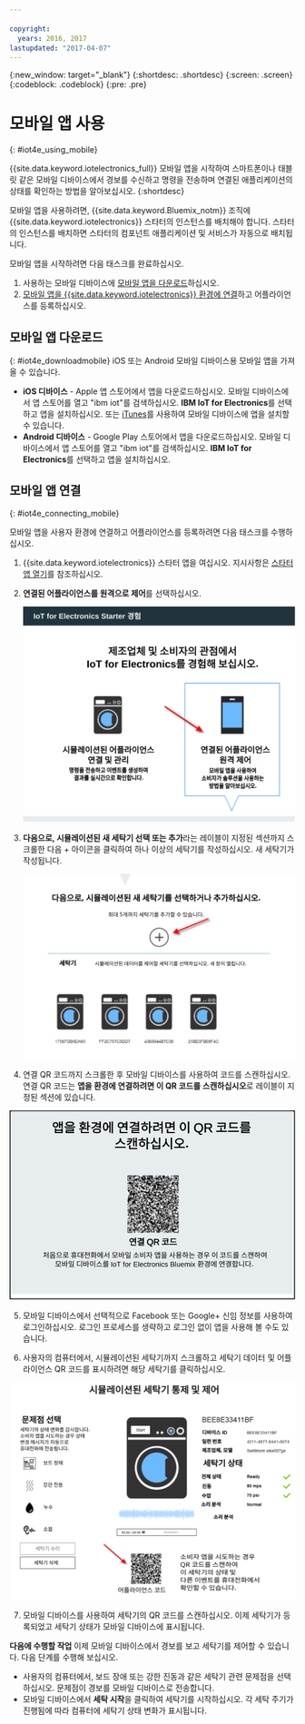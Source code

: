 ```yaml
---

copyright:
  years: 2016, 2017
lastupdated: "2017-04-07"
---
```


<!-- Common attributes used in the template are defined as follows: -->
{:new_window: target="\_blank"}
{:shortdesc: .shortdesc}
{:screen: .screen}
{:codeblock: .codeblock}
{:pre: .pre}


# 모바일 앱 사용
{: #iot4e_using_mobile}

{{site.data.keyword.iotelectronics_full}} 모바일 앱을 시작하여 스마트폰이나 태블릿 같은 모바일 디바이스에서 경보를 수신하고 명령을 전송하며 연결된 애플리케이션의 상태를 확인하는 방법을 알아보십시오.
{:shortdesc}

모바일 앱을 사용하려면, {{site.data.keyword.Bluemix_notm}} 조직에 {{site.data.keyword.iotelectronics}} 스타터의 인스턴스를 배치해야 합니다. 스타터의 인스턴스를 배치하면 스타터의 컴포넌트 애플리케이션 및 서비스가 자동으로 배치됩니다. 

모바일 앱을 시작하려면 다음 태스크를 완료하십시오. 
1. 사용하는 모바일 디바이스에 [모바일 앱을 다운로드](#iot4e_downloadmobile)하십시오.
2. [모바일 앱을 {{site.data.keyword.iotelectronics}} 환경에 연결](#iot4e_connecting_mobile)하고 어플라이언스를 등록하십시오. 


## 모바일 앱 다운로드
{: #iot4e_downloadmobile}
iOS 또는 Android 모바일 디바이스용 모바일 앱을 가져올 수 있습니다. 
- **iOS 디바이스** - Apple 앱 스토어에서 앱을 다운로드하십시오.  모바일 디바이스에서 앱 스토어를 열고 "ibm iot"를 검색하십시오. **IBM IoT for Electronics**를 선택하고 앱을 설치하십시오. 또는 [iTunes](https://itunes.apple.com/us/app/ibm-iot-for-electronics/id1103404928?ls=1&mt=8)를 사용하여 모바일 디바이스에 앱을 설치할 수 있습니다. 
- **Android 디바이스** - Google Play 스토어에서 앱을 다운로드하십시오.  모바일 디바이스에서 앱 스토어를 열고 "ibm iot"를 검색하십시오. **IBM IoT for Electronics**를 선택하고 앱을 설치하십시오. 

## 모바일 앱 연결
{: #iot4e_connecting_mobile}

모바일 앱을 사용자 환경에 연결하고 어플라이언스를 등록하려면 다음 태스크를 수행하십시오. 

1. {{site.data.keyword.iotelectronics}} 스타터 앱을 여십시오. 지시사항은 [스타터 앱 열기](iot4ecreatingappliances.html#iot4e_openAppMain)를 참조하십시오.

2. **연결된 어플라이언스를 원격으로 제어**를 선택하십시오. 

    ![{{site.data.keyword.iotelectronics}} 스타터 인터페이스](images/IoT4E_remotely_option.svg "{{site.data.keyword.iotelectronics}} 스타터 인터페이스")

3. **다음으로, 시뮬레이션된 새 세탁기 선택 또는 추가**라는 레이블이 지정된 섹션까지 스크롤한 다음 + 아이콘을 클릭하여 하나 이상의 세탁기를 작성하십시오. 새 세탁기가 작성됩니다. 

    ![세탁기 추가](images/IoT4E_add_washer.svg "세탁기 추가")

4.	연결 QR 코드까지 스크롤한 후 모바일 디바이스를 사용하여 코드를 스캔하십시오. 연결 QR 코드는 **앱을 환경에 연결하려면 이 QR 코드를 스캔하십시오**로 레이블이 지정된 섹션에 있습니다. 

  ![연결 QR 코드.](images/iot4e_mobile_connect_QR.svg "{{site.data.keyword.iotelectronics}} 연결 QR 코드")

5. 모바일 디바이스에서 선택적으로 Facebook 또는 Google+ 신임 정보를 사용하여 로그인하십시오. 로그인 프로세스를 생략하고 로그인 없이 앱을 사용해 볼 수도 있습니다. 

6. 사용자의 컴퓨터에서, 시뮬레이션된 세탁기까지 스크롤하고 세탁기 데이터 및 어플라이언스 QR 코드를 표시하려면 해당 세탁기를 클릭하십시오. 

  ![세탁기를 선택하십시오. ](images/IoT4E_mobile_washer_QR.svg "세탁기를 선택하십시오.")

7.	모바일 디바이스를 사용하여 세탁기의 QR 코드를 스캔하십시오. 이제 세탁기가 등록되었고 세탁기 상태가 모바일 디바이스에 표시됩니다. 

**다음에 수행할 작업**
이제 모바일 디바이스에서 경보를 보고 세탁기를 제어할 수 있습니다. 다음 단계를 수행해 보십시오. 
  - 사용자의 컴퓨터에서, 보드 장애 또는 강한 진동과 같은 세탁기 관련 문제점을 선택하십시오. 문제점이 경보를 모바일 디바이스로 전송합니다. 
  - 모바일 디바이스에서 **세탁 시작**을 클릭하여 세탁기를 시작하십시오. 각 세탁 주기가 진행됨에 따라 컴퓨터에 세탁기 상태 변화가 표시됩니다. 
